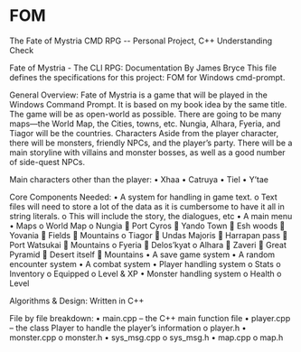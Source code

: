 # FOM
The Fate of Mystria CMD RPG -- Personal Project, C++ Understanding Check

Fate of Mystria - The CLI RPG: Documentation 
By James Bryce
This file defines the specifications for this project: FOM for Windows cmd-prompt.

General Overview:
Fate of Mystria is a game that will be played in the Windows Command Prompt. It is based on my book idea by the same title. 
The game will be as open-world as possible. There are going to be many maps—the World Map, the Cities, towns, etc. Nungia, Alhara, Fyeria, and Tiagor will be the countries. 
Characters
Aside from the player character, there will be monsters, friendly NPCs, and the player’s party. There will be a main storyline with villains and monster bosses, as well as a good number of side-quest NPCs.

Main characters other than the player:
•	Xhaa
•	Catruya
•	Tiel
•	Y’tae

Core Components Needed:
•	A system for handling in game text.
  o	Text files will need to store a lot of the data as it is cumbersome to have it all in string literals.
  o	This will include the story, the dialogues, etc
•	A main menu
•	Maps
  o	World Map
  o	Nungia
    	Port Cyros
    	Yando Town
    	Esh woods
    	Yovania
    	Fields
    	Mountains
o	Tiagor
  	Undas Majoris
  	Harrapan pass
  	Port Watsukai
  	Mountains
o	Fyeria
  	Delos’kyat
o	Alhara
  	Zaveri
  	Great Pyramid
  	Desert itself
  	Mountains
•	A save game system
•	A random encounter system
•	A combat system
•	Player handling system
  o	Stats
  o	Inventory
  o	Equipped
  o	Level & XP
•	Monster handling system
  o	Health
  o	Level

Algorithms & Design:
Written in C++

File by file breakdown:
•	main.cpp – the C++ main function file
•	player.cpp – the class Player to handle the player’s information
o	player.h
•	monster.cpp
o	monster.h
•	sys_msg.cpp
o	sys_msg.h
•	map.cpp
o	map.h
